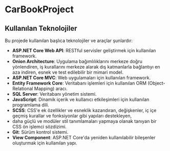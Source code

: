 # CarBookProject

## Kullanılan Teknolojiler

Bu projede kullanılan başlıca teknolojiler ve araçlar şunlardır:



-  **ASP.NET Core Web API**: RESTful servisler geliştirmek için kullanılan framework.
-  **Onion Architecture**: Uygulama bağımlılıklarını merkeze doğru yönlendiren, iş kurallarını merkeze alarak dış katmanlarla bağlantıyı en aza indiren, esnek ve test edilebilir bir mimari model.
-  **ASP.NET Core MVC**: Web uygulamaları için kullanılan framework.
- **Entity Framework Core**: Veritabanı işlemleri için kullanılan ORM (Object-Relational Mapping) aracı.
- **SQL Server**: Veritabanı yönetim sistemi.
- **JavaScript**: Dinamik içerik ve kullanıcı etkileşimleri için kullanılan programlama dili.
- **SCSS**: CSS'e ek özellikler ve esneklik kazandıran, değişkenler, iç içe geçmiş kurallar ve fonksiyonlar gibi yapıları destekleyen,
- daha güçlü ve modüler stil tanımlamaları yapmaya olanak tanıyan bir CSS ön işlemci sözdizimi.
- **Git**: Sürüm kontrol sistemi.
- **View Component**: ASP.NET Core'da yeniden kullanılabilir bileşenler oluşturmak için kullanılan yapı.
